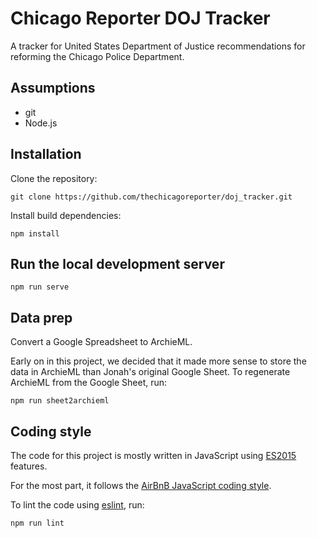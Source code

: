 Chicago Reporter DOJ Tracker
============================

A tracker for United States Department of Justice recommendations for reforming the Chicago Police Department.

Assumptions
-----------

* git
* Node.js

Installation
------------

Clone the repository:

    git clone https://github.com/thechicagoreporter/doj_tracker.git

Install build dependencies:

    npm install

Run the local development server
--------------------------------

    npm run serve

Data prep
---------

Convert a Google Spreadsheet to ArchieML.

Early on in this project, we decided that it made more sense to store the data in ArchieML than Jonah's original Google Sheet.  To regenerate ArchieML from the Google Sheet, run:

    npm run sheet2archieml

Coding style
------------

The code for this project is mostly written in JavaScript using [ES2015](https://babeljs.io/learn-es2015/) features.

For the most part, it follows the [AirBnB JavaScript coding style](https://github.com/airbnb/javascript).

To lint the code using [eslint](http://eslint.org/), run:

    npm run lint
